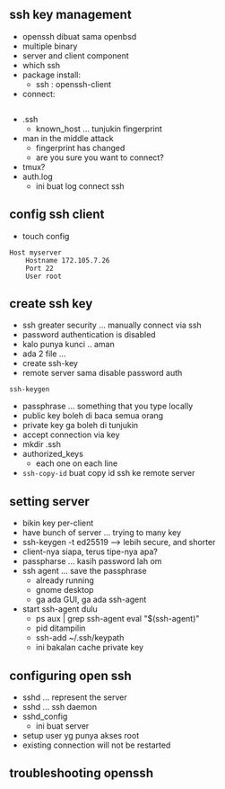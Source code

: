 ## ssh key management
- openssh dibuat sama openbsd
- multiple binary
- server and client component
- which ssh
- package install:
    - ssh : openssh-client
- connect:
    ```ssh root@serverID
    ```
- .ssh
    - known_host ... tunjukin fingerprint 
- man in the middle attack
    - fingerprint has changed
    - are you sure you want to connect?
- tmux?
- auth.log
    - ini buat log connect ssh

## config ssh client
- touch config
```
Host myserver
    Hostname 172.105.7.26
    Port 22
    User root
```

## create ssh key
- ssh greater security ... manually connect via ssh
- password authentication is disabled
- kalo punya kunci .. aman
- ada 2 file ...
- create ssh-key
- remote server sama disable password auth
```
ssh-keygen
```
- passphrase ... something that you type locally
- public key boleh di baca semua orang
- private key ga boleh di tunjukin
- accept connection via key
- mkdir .ssh
- authorized_keys
    - each one on each line
- ```ssh-copy-id``` buat copy id ssh ke remote server

## setting server
- bikin key per-client
- have bunch of server ... trying to many key
- ssh-keygen -t ed25519 --> lebih secure, and shorter
- client-nya siapa, terus tipe-nya apa?
- passpharse ... kasih password lah om
- ssh agent ... save the passphrase 
    - already running
    - gnome desktop
    - ga ada GUI, ga ada ssh-agent
- start ssh-agent dulu
    - ps aux | grep ssh-agent
    eval "$(ssh-agent)"
    - pid ditampilin
    - ssh-add ~/.ssh/keypath
    - ini bakalan cache private key

## configuring open ssh
- sshd ... represent the server
- sshd ... ssh daemon
- sshd_config
    - ini buat server
- setup user yg punya akses root
- existing connection will not be restarted

## troubleshooting openssh


